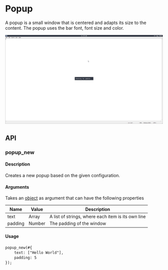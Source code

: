 # Popup

A popup is a small window that is centered and adapts its size to the content. The popup uses the bar font, font size and color.

![Popup](../_media/popup.png)

## API

### popup_new

#### Description

Creates a new popup based on the given configuration.

#### Arguments

Takes an [object](scripting/types?id=object) as argument that can have the following properties

| Name    | Value         | Description                                        |
|---------|---------------|----------------------------------------------------|
| text    | Array<String> | A list of strings, where each item is its own line |
| padding | Number        | The padding of the window                          |

#### Usage

```nog
popup_new(#{
    text: ["Hello World"],
    padding: 5
});
```